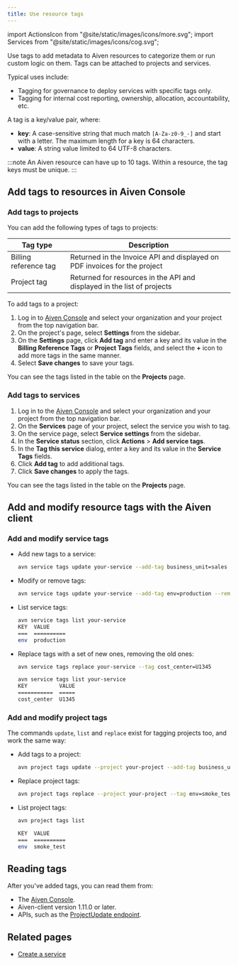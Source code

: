 ```yaml
---
title: Use resource tags
---
```


import ActionsIcon from "@site/static/images/icons/more.svg";
import Services from "@site/static/images/icons/cog.svg";

Use tags to add metadata to Aiven resources to categorize them or run custom logic on them. Tags can be attached to projects and services.

Typical uses include:

- Tagging for governance to deploy services with specific tags only.
- Tagging for internal cost reporting, ownership, allocation, accountability, etc.

A tag is a key/value pair, where:

- **key**: A case-sensitive string that much match
  `[A-Za-z0-9_-]` and start with a letter. The maximum
  length for a key is 64 characters.
- **value**: A string value limited to 64 UTF-8 characters.

:::note
An Aiven resource can have up to 10 tags. Within a resource, the tag keys must be unique.
:::

## Add tags to resources in Aiven Console

### Add tags to projects

You can add the following types of tags to projects:

|       Tag type        |                                Description                                |
|-----------------------|---------------------------------------------------------------------------|
| Billing reference tag | Returned in the Invoice API and displayed on PDF invoices for the project |
| Project tag           | Returned for resources in the API and displayed in the list of projects   |

To add tags to a project:

1. Log in to [Aiven Console](https://console.aiven.io/) and select your
   organization and your project from the top navigation bar.
1. On the project's page, select **Settings** from the sidebar.
1. On the **Settings** page, click **Add tag** and enter a key and its
   value in the **Billing Reference Tags** or **Project Tags** fields,
   and select the **+** icon to add more tags in the same manner.
1. Select **Save changes** to save your tags.

You can see the tags listed in the table on the **Projects** page.

### Add tags to services

1. Log in to the [Aiven Console](https://console.aiven.io/) and select
   your organization and your project from the top navigation bar.
1. On the **Services** page of your project, select the service you
   wish to tag.
1. On the service page, select **Service settings** from the sidebar.
1. In the **Service status** section, click
   <ActionsIcon className="icon"/> **Actions** > **Add service tags**.
1. In the **Tag this service** dialog, enter a key and its value in the
   **Service Tags** fields.
1. Click **Add tag** to add additional tags.
1. Click **Save changes** to apply the tags.

You can see the tags listed in the table on the **Projects** page.

## Add and modify resource tags with the Aiven client

### Add and modify service tags

-   Add new tags to a service:

    ```bash
    avn service tags update your-service --add-tag business_unit=sales --add-tag env=smoke_test
    ```

-   Modify or remove tags:

    ```bash
    avn service tags update your-service --add-tag env=production --remove-tag business_unit
    ```

-   List service tags:

    ```bash
    avn service tags list your-service
    KEY  VALUE
    ===  ==========
    env  production
    ```

-   Replace tags with a set of new ones, removing the old ones:

    ```bash
    avn service tags replace your-service --tag cost_center=U1345

    avn service tags list your-service
    KEY          VALUE
    ===========  =====
    cost_center  U1345
    ```

### Add and modify project tags

The commands `update`, `list` and `replace` exist for tagging projects
too, and work the same way:

-   Add tags to a project:

    ```bash
    avn project tags update --project your-project --add-tag business_unit=sales
    ```

-   Replace project tags:

    ```bash
    avn project tags replace --project your-project --tag env=smoke_test
    ```

-   List project tags:

    ```bash
    avn project tags list

    KEY  VALUE
    ===  ==========
    env  smoke_test
    ```

## Reading tags

After you've added tags, you can read them from:

- The [Aiven Console](https://console.aiven.io/).
- Aiven-client version 1.11.0 or later.
- APIs, such as the [ProjectUpdate endpoint](https://api.aiven.io/doc/#tag/Project/operation/ProjectUpdate).

## Related pages

- [Create a service](/docs/platform/howto/create_new_service)
